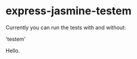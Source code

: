 express-jasmine-testem
======================

Currently you can run the tests with and without:

'testem'

Hello.

